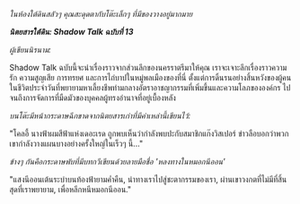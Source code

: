 _ในห้องใต้ดินสลัวๆ คุณสะดุดตากับโต๊ะเล็กๆ ที่มีของวางอยู่มากมาย_

**_นิตยสารใต้ดิน: Shadow Talk ฉบับที่ 13_**

_ผู้เขียนนิรนาม:_

Shadow Talk ฉบับนี้จะนำเรื่องราวจากส่วนลึกของนครราตรีมาให้คุณ เราจะเจาะลึกเรื่องราวความรัก ความสูญเสีย การทรยศ และการไถ่บาปในหมู่พลเมืองของที่นี่ ตั้งแต่การดิ้นรนอย่างสิ้นหวังของผู้คนในชีวิตประจำวันที่พยายามหาเลี้ยงชีพท่ามกลางอัตราอาชญากรรมที่เพิ่มขึ้นและความโลภขององค์กร ไปจนถึงการจัดการที่มืดมัวของบุคคลผู้ทรงอำนาจที่อยู่เบื้องหลัง

_*บนโต๊ะมีหน้ากระดาษฉีกขาดจากนิตยสารเก่าที่มีคำเหล่านี้เขียนไว้:*_

"โคลอี้ นางฟ้าผมสีฟ้าแห่งเดอะเรด ถูกพบเห็นว่ากำลังพบปะกับสมาชิกแก๊งวิสเปอร์ ข่าวลือบอกว่าพวกเขากำลังวางแผนบางอย่างครั้งใหญ่ในเร็วๆ นี้..."

_*ข้างๆ กันคือกระดาษพับที่มีบทกวีเขียนด้วยลายมือชื่อ 'หลงทางในหมอกนีออน'*_

"แสงนีออนเต้นระบำบนท้องฟ้ายามค่ำคืน,
นำทางเราไปสู่ชะตากรรมของเรา,
ผ่านเขาวงกตที่ไม่มีที่สิ้นสุดที่เราพยายาม,
เพื่อหลีกหนีหมอกนีออน."
